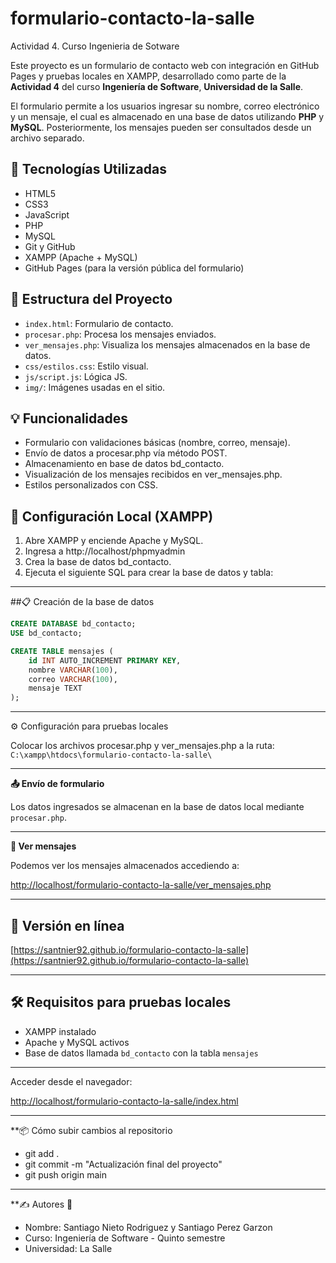 # formulario-contacto-la-salle
Actividad 4. Curso Ingenieria de Sotware

Este proyecto es un formulario de contacto web con integración en GitHub Pages y pruebas locales en XAMPP, desarrollado como parte de la **Actividad 4** del curso **Ingeniería de Software**, **Universidad de la Salle**.

El formulario permite a los usuarios ingresar su nombre, correo electrónico y un mensaje, el cual es almacenado en una base de datos utilizando **PHP** y **MySQL**. Posteriormente, los mensajes pueden ser consultados desde un archivo separado.

## 🚀 Tecnologías Utilizadas

- HTML5
- CSS3
- JavaScript
- PHP
- MySQL
- Git y GitHub
- XAMPP (Apache + MySQL)
- GitHub Pages (para la versión pública del formulario)

## 📁 Estructura del Proyecto

- `index.html`: Formulario de contacto.
- `procesar.php`: Procesa los mensajes enviados.
- `ver_mensajes.php`: Visualiza los mensajes almacenados en la base de datos.
- `css/estilos.css`: Estilo visual.
- `js/script.js`: Lógica JS.
- `img/`: Imágenes usadas en el sitio.

## 💡 Funcionalidades

- Formulario con validaciones básicas (nombre, correo, mensaje).
- Envío de datos a procesar.php vía método POST.
- Almacenamiento en base de datos bd_contacto.
- Visualización de los mensajes recibidos en ver_mensajes.php.
- Estilos personalizados con CSS.

## 🔧 Configuración Local (XAMPP)

1. Abre XAMPP y enciende Apache y MySQL.
2. Ingresa a http://localhost/phpmyadmin
3. Crea la base de datos bd_contacto.
4. Ejecuta el siguiente SQL para crear la base de datos y tabla:

---

##📋 Creación de la base de datos

```sql
CREATE DATABASE bd_contacto;
USE bd_contacto;

CREATE TABLE mensajes (
    id INT AUTO_INCREMENT PRIMARY KEY,
    nombre VARCHAR(100),
    correo VARCHAR(100),
    mensaje TEXT
);
```
---

⚙️ Configuración para pruebas locales

Colocar los archivos procesar.php y ver_mensajes.php a la ruta: `C:\xampp\htdocs\formulario-contacto-la-salle\`

---

**📤 Envío de formulario**  

Los datos ingresados se almacenan en la base de datos local mediante `procesar.php`.

---

**👀 Ver mensajes**

Podemos ver los mensajes almacenados accediendo a:

[http://localhost/formulario-contacto-la-salle/ver_mensajes.php](http://localhost/formulario-contacto-la-salle/ver_mensajes.php)

---

## 🚀 Versión en línea

[https://santnier92.github.io/formulario-contacto-la-salle](https://santnier92.github.io/formulario-contacto-la-salle)

---

## 🛠️ Requisitos para pruebas locales

- XAMPP instalado
- Apache y MySQL activos
- Base de datos llamada `bd_contacto` con la tabla `mensajes`

---

Acceder desde el navegador:

[http://localhost/formulario-contacto-la-salle/index.html](http://localhost/formulario-contacto-la-salle/index.html)

---

**📦 Cómo subir cambios al repositorio

- git add .
- git commit -m "Actualización final del proyecto"
- git push origin main

---

**✍️ Autores 📌

- Nombre: Santiago Nieto Rodriguez y Santiago Perez Garzon
- Curso: Ingeniería de Software - Quinto semestre
- Universidad: La Salle
